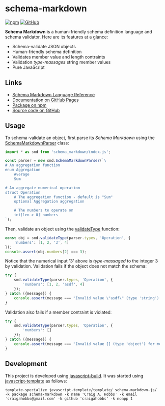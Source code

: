 # schema-markdown

[![npm](https://img.shields.io/npm/v/schema-markdown)](https://www.npmjs.com/package/schema-markdown)
[![GitHub](https://img.shields.io/github/license/craigahobbs/schema-markdown-js)](https://github.com/craigahobbs/schema-markdown-js/blob/main/LICENSE)

**Schema Markdown** is a human-friendly schema definition language and schema validator. Here are
its features at a glance:

- Schema-validate JSON objects
- Human-friendly schema definition
- Validates member value and length contraints
- Validation *type-massages* string member values
- Pure JavaScript


## Links

- [Schema Markdown Language Reference](https://craigahobbs.github.io/schema-markdown/schema-markdown.html)
- [Documentation on GitHub Pages](https://craigahobbs.github.io/schema-markdown-js/)
- [Package on npm](https://www.npmjs.com/package/schema-markdown)
- [Source code on GitHub](https://github.com/craigahobbs/schema-markdown-js)


## Usage

To schema-validate an object, first parse its *Schema Markdown* using the
[SchemaMarkdownParser](https://craigahobbs.github.io/schema-markdown-js/SchemaMarkdownParser.html)
class:

``` javascript
import * as smd from 'schema_markdown/index.js';

const parser = new smd.SchemaMarkdownParser(`\
# An aggregation function
enum Aggregation
    Average
    Sum

# An aggregate numerical operation
struct Operation
    # The aggregation function - default is "Sum"
    optional Aggregation aggregation

    # The numbers to operate on
    int[len > 0] numbers
`);
```

Then, validate an object using the
[validateType](https://craigahobbs.github.io/schema-markdown-js/global.html#validateType)
function:

``` javascript
const obj = smd.validateType(parser.types, 'Operation', {
    'numbers': [1, 2, '3', 4]
});
console.assert(obj.numbers[2] === 3);
```

Notice that the numerical input '3' above is *type-massaged* to the integer 3 by validation.
Validation fails if the object does not match the schema:

``` javascript
try {
    smd.validateType(parser.types, 'Operation', {
        'numbers': [1, 2, 'asdf', 4]
    });
} catch ({message}) {
    console.assert(message === "Invalid value \"asdf\" (type 'string') for member 'numbers.2', expected type 'int'", message);
}
```

Validation also fails if a member contraint is violated:

``` javascript
try {
    smd.validateType(parser.types, 'Operation', {
        'numbers': []
    });
} catch ({message}) {
    console.assert(message === "Invalid value [] (type 'object') for member 'numbers', expected type 'array' [len > 0]", message);
}
```


## Development

This project is developed using [javascript-build](https://github.com/craigahobbs/javascript-build#readme). It was started
using [javascript-template](https://github.com/craigahobbs/javascript-template#readme) as follows:

```
template-specialize javascript-template/template/ schema-markdown-js/ -k package schema-markdown -k name 'Craig A. Hobbs' -k email 'craigahobbs@gmail.com' -k github 'craigahobbs' -k noapp 1
```
